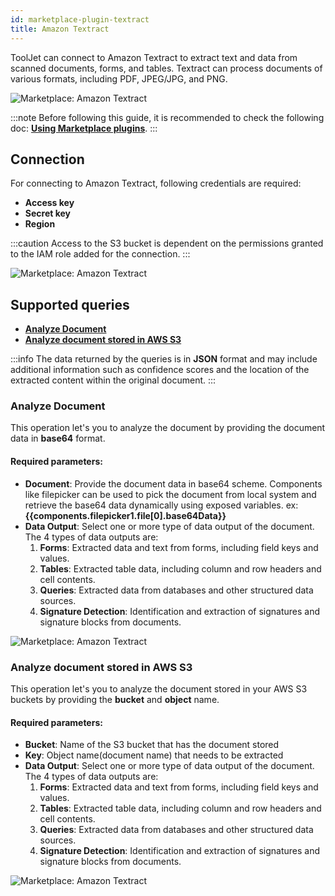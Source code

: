 ```yaml
---
id: marketplace-plugin-textract
title: Amazon Textract
---
```


ToolJet can connect to Amazon Textract to extract text and data from scanned documents, forms, and tables. Textract can process documents of various formats, including PDF, JPEG/JPG, and PNG.

<div style={{textAlign: 'center'}}>

<img className="screenshot-full" src="/img/marketplace/plugins/textract/textract.gif" alt="Marketplace: Amazon Textract" />

</div>

:::note
Before following this guide, it is recommended to check the following doc: **[Using Marketplace plugins](/docs/marketplace/marketplace-overview#using-marketplace-plugins)**.
:::


## Connection

For connecting to Amazon Textract, following credentials are required:
- **Access key**
- **Secret key**
- **Region**

:::caution
Access to the S3 bucket is dependent on the permissions granted to the IAM role added for the connection.
:::

<div style={{textAlign: 'center'}}>

<img className="screenshot-full" src="/img/marketplace/plugins/textract/creds.png" alt="Marketplace: Amazon Textract" />

</div>

## Supported queries

- **[Analyze Document](#analyze-document)**
- **[Analyze document stored in AWS S3](#analyze-document-stored-in-aws-s3)**

:::info
The data returned by the queries is in **JSON** format and may include additional information such as confidence scores and the location of the extracted content within the original document.
:::

### Analyze Document

This operation let's you to analyze the document by providing the document data in **base64** format.

#### Required parameters: 

- **Document**: Provide the document data in base64 scheme. Components like filepicker can be used to pick the document from local system and retrieve the base64 data dynamically using exposed variables. ex: **{{components.filepicker1.file[0].base64Data}}**
- **Data Output**: Select one or more type of data output of the document. The 4 types of data outputs are: 
  1. **Forms**: Extracted data and text from forms, including field keys and values.
  2. **Tables**: Extracted table data, including column and row headers and cell contents.
  3. **Queries**: Extracted data from databases and other structured data sources.
  4. **Signature Detection**: Identification and extraction of signatures and signature blocks from documents.

<div style={{textAlign: 'center'}}>

<img className="screenshot-full" src="/img/marketplace/plugins/textract/doc.png" alt="Marketplace: Amazon Textract" />

</div>

### Analyze document stored in AWS S3

This operation let's you to analyze the document stored in your AWS S3 buckets by providing the **bucket** and **object** name.

#### Required parameters: 

- **Bucket**: Name of the S3 bucket that has the document stored
- **Key**: Object name(document name) that needs to be extracted
- **Data Output**: Select one or more type of data output of the document. The 4 types of data outputs are: 
  1. **Forms**: Extracted data and text from forms, including field keys and values.
  2. **Tables**: Extracted table data, including column and row headers and cell contents.
  3. **Queries**: Extracted data from databases and other structured data sources.
  4. **Signature Detection**: Identification and extraction of signatures and signature blocks from documents.

<div style={{textAlign: 'center'}}>

<img className="screenshot-full" src="/img/marketplace/plugins/textract/s3.png" alt="Marketplace: Amazon Textract" />

</div>
